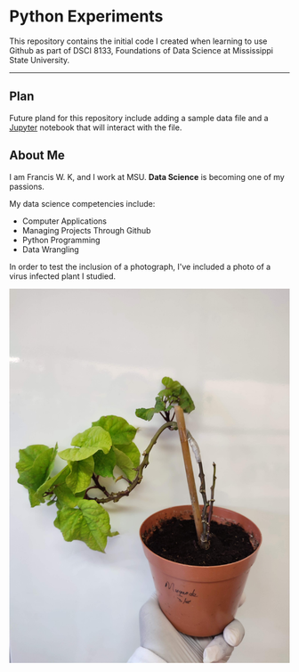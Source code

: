 # Python Experiments
This repository contains the initial code I created when learning to use Github as part of DSCI 8133, Foundations of Data Science at Mississippi State University.

__________________________________________________________________________________________________________________________________________________________________

## Plan
Future pland for this repository include adding a sample data file  and a [Jupyter](http://localhost:8888/notebooks/OneDrive%20-%20Mississippi%20State%20University/Untitled.ipynb) notebook that will interact with the file.

## About Me
I am Francis W. K, and I work at MSU. **Data Science** is becoming one of my passions.

My data science competencies include:

- Computer Applications
- Managing Projects Through Github
- Python Programming
- Data Wrangling

In order to test the inclusion of a photograph, I've included a photo of a virus infected plant I studied.

![Virus Infected SweetPotato Plant](https://github.com/franciswk/Python-Experiments/blob/main/1656773723901.jpg)
